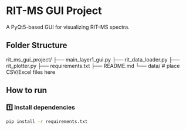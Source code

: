 # RIT-MS GUI Project

A PyQt5-based GUI for visualizing RIT-MS spectra.

## Folder Structure
rit_ms_gui_project/
├── main_layer1_gui.py
├── rit_data_loader.py
├── rit_plotter.py
├── requirements.txt
├── README.md
└── data/ # place CSV/Excel files here

## How to run

### 1️⃣ Install dependencies

```bash
pip install -r requirements.txt